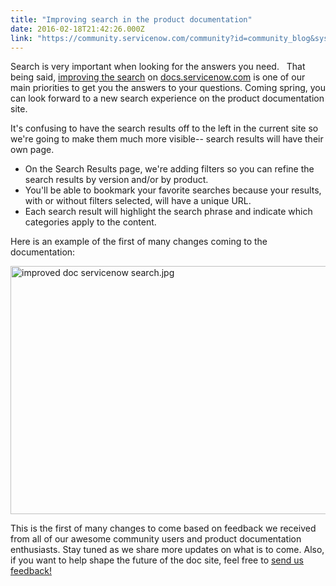 ```yaml
---
title: "Improving search in the product documentation"
date: 2016-02-18T21:42:26.000Z
link: "https://community.servicenow.com/community?id=community_blog&sys_id=a6dd2ae9dbd0dbc01dcaf3231f9619a0"
---
```

<p>Search is very important when looking for the answers you need.   That being said, <a title="" _jive_internal="true" href="/community?id=community_blog&sys_id=5e7d6269dbd0dbc01dcaf3231f9619bf">improving the search</a> on <a title="ocs.servicenow.com/common/reference/Welcome.html" href="https://docs.servicenow.com/common/reference/Welcome.html">docs.servicenow.com</a> is one of our main priorities to get you the answers to your questions. Coming spring, you can look forward to a new search experience on the product documentation site.</p><p></p><p>It's confusing to have the search results off to the left in the current site so we're going to make them much more visible-- search results will have their own page.</p><ul><li>On the Search Results page, we're adding filters so you can refine the search results by version and/or by product.</li><li>You'll be able to bookmark your favorite searches because your results, with or without filters selected, will have a unique URL.</li><li>Each search result will highlight the search phrase and indicate which categories apply to the content.</li></ul><p></p><p>Here is an example of the first of many changes coming to the documentation:</p><p><img   alt="improved doc servicenow search.jpg" class="image-1 jive-image" src="19d67bfddbd05704ed6af3231f961924.iix" style="width: 620px; height: 397px; display: block; margin-left: auto; margin-right: auto;"/></p><p>This is the first of many changes to come based on feedback we received from all of our awesome community users and product documentation enthusiasts. Stay tuned as we share more updates on what is to come. Also, if you want to help shape the future of the doc site, feel free to <a title="" _jive_internal="true" href="/community?id=community_blog&sys_id=a40e2a2ddbd0dbc01dcaf3231f9619f2">send us feedback!</a></p>